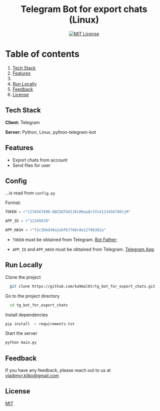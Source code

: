 <div align="center">

# Telegram Bot for export chats (Linux)
[![MIT License](https://img.shields.io/badge/License-MIT-green.svg)](LICENSE)  
</div>

# Table of contents  
1. [Tech Stack](#Stack) 
2. [Features](#Features)
3. 
4. [Run Locally](#run)
5. [Feedback](#Feedback)
6. [License](#License)
<div id="Stack">

## Tech Stack  

**Client:** Telegram 

**Server:** Python, Linux, python-telegram-bot
</div>
<div id="Features">

## Features  

- Export chats from account
- Send files for user
</div>
<div id="run">

## Config

...is read from `config.py`

Format:
```python
TOKEN = r"1234567890:ABCDEFGHIJKLMmopQrSTuV1234567891jM"

APP_ID = r"12345678"

APP_HASH = r"f2c3bbd38a2a6fb7788c8e12f9b382a"
```
* `TOKEN` must be obtained from Telegram. [Bot Father](https://telegram.me/BotFather);

* `APP_ID` and `APP_HASH` must be obtained from Telegram. [Telegram App](https://core.telegram.org/api/obtaining_api_id#obtaining-api-id;)




## Run Locally  

Clone the project  

~~~bash  
  git clone https://github.com/ka9mal6t/tg_bot_for_export_chats.git
~~~

Go to the project directory  

~~~bash  
  cd tg_bot_for_export_chats
~~~

Install dependencies  

~~~bash  
pip install -r requirements.txt
~~~

Start the server  

~~~bash  
python main.py
~~~

</div>
<div id="Feedback">

## Feedback

If you have any feedback, please reach out to us at vladimyr.kilko@gmail.com
</div>
<div id="License">

## License

[MIT](LICENSE)
</div>